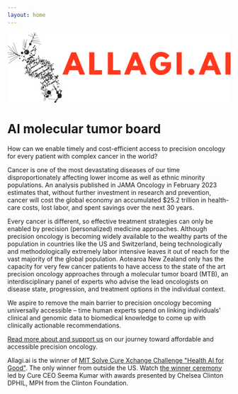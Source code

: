 ```yaml
---
layout: home
---
```


![](./assets/allagi_logo_1080.png)


# AI molecular tumor board

How can we enable timely and cost-efficient access to precision oncology for every patient with complex cancer in the world?

Cancer is one of the most devastating diseases of our time disproportionately affecting lower income as well as ethnic minority populations.
An analysis published in JAMA Oncology in February 2023 estimates that, without further investment in research and prevention, cancer will cost the global economy an accumulated $25.2 trillion in health-care costs, lost labor, and spent savings over the next 30 years.

Every cancer is different, so effective treatment strategies can only be enabled by precision (personalized) medicine approaches.
Although precision oncology is becoming widely available to the wealthy parts of the population in countries like the US and Switzerland, being technologically and methodologically extremely labor intensive leaves it out of reach for the vast majority of the global population.
Aotearoa New Zealand only has the capacity for very few cancer patients to have access to the state of the art precision oncology approaches through a molecular tumor board (MTB), an interdisciplinary panel of experts who advise the lead oncologists on disease state, progression, and treatment options in the individual context.

We aspire to remove the main barrier to precision oncology becoming universally accessible – time human experts spend on linking individuals' clinical and genomic data to biomedical knowledge to come up with clinically actionable recommendations.

[Read more about and support us](https://solve.mit.edu/challenges/cure-challenge/solutions/80181) on our journey toward affordable and accessible precision oncology.

Allagi.ai is the winner of [MIT Solve Cure Xchange Challenge "Health AI for Good"](https://www.linkedin.com/posts/kumarseema_xchangechallenge-healthaiforgood-ai-activity-7167558802186170368-wyp3).
The only winner from outside the US.
Watch [the winner ceremony](https://www.youtube.com/watch?v=D7FDpUE1a-k) led by Cure CEO Seema Kumar with awards presented by Chelsea Clinton DPHIL, MPH from the Clinton Foundation.
